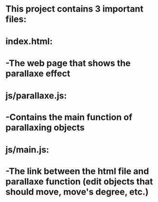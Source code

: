 <h1><Parallaxe Effect:</h1>
This project contains 3 important files:
<h4>index.html:</h4>
  -The web page that shows the parallaxe effect
<h4>js/parallaxe.js:</h4>
  -Contains the main function of parallaxing objects
<h4>js/main.js:</h4>
  -The link between the html file and parallaxe function (edit objects that should move, move's degree, etc.)

